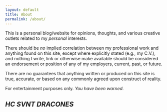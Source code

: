 ```yaml
---
layout: default
title: About
permalink: /about/
---
```


This is a personal blog/website for opinions, thoughts, and various creative outlets related to my _personal_ interests.

There should be *no* implied correlation between my professional work and anything found on this site, except where explicitly stated (e.g., my C.V.), and nothing I write, link or otherwise make available should be considered an endorsement or position of any of my employers, current, past, or future.

There are no guarantees that anything written or produced on this site is true, accurate, or based on any commonly agreed upon construct of reality.

For entertainment purposes only. _You have been warned._

## _HC SVNT DRACONES_